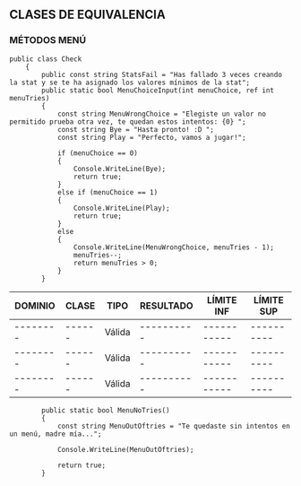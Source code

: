 ## CLASES DE EQUIVALENCIA ##
### MÉTODOS MENÚ ### 
~~~~
public class Check
    {
        public const string StatsFail = "Has fallado 3 veces creando la stat y se te ha asignado los valores mínimos de la stat";
        public static bool MenuChoiceInput(int menuChoice, ref int menuTries)
        {
            const string MenuWrongChoice = "Elegiste un valor no permitido prueba otra vez, te quedan estos intentos: {0} ";
            const string Bye = "Hasta pronto! :D ";
            const string Play = "Perfecto, vamos a jugar!";

            if (menuChoice == 0)
            {
                Console.WriteLine(Bye);
                return true;
            }
            else if (menuChoice == 1)                
            {
                Console.WriteLine(Play);
                return true;
            }
            else
            {
                Console.WriteLine(MenuWrongChoice, menuTries - 1);
                menuTries--;
                return menuTries > 0;
            }
        }
~~~~

DOMINIO  |  CLASE  |  TIPO  | RESULTADO  | LÍMITE INF  | LÍMITE SUP      
---------|---------|--------|------------|-------------|-----------      
-------- | ------  | Válida | ---------- | ----------- | ----------      
-------- | ------  | Válida | ---------- | ----------- | ----------      
-------- | ------  | Válida | ---------- | ----------- | ---------- 

~~~
        public static bool MenuNoTries()
        {
            const string MenuOutOftries = "Te quedaste sin intentos en un menú, madre mía...";

            Console.WriteLine(MenuOutOftries);

            return true;
        }
~~~
